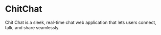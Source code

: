 # ChitChat
Chit Chat is a sleek, real-time chat web application that lets users connect, talk, and share seamlessly.
